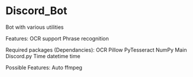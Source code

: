 # Discord_Bot
 Bot with various utilities

Features:
	OCR support
	Phrase recognition

Required packages (Dependancies):
	OCR
		Pillow
		PyTesseract
		NumPy
	Main
		Discord.py
	Time 
		datetime
		time



Possible Features:
	Auto ffmpeg